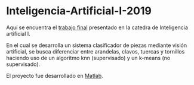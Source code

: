 # Inteligencia-Artificial-I-2019

Aquí se encuentra el [trabajo final]( https://github.com/agusc4/Inteligencia-Artificial-I-2019/blob/main/Informe_final.pdf) presentado en la catedra de Inteligencia artificial I. 

En el cual se desarrolla un sistema clasificador de piezas mediante visión artificial, se busca diferenciar entre arandelas, clavos, tuercas y tornillos haciendo uso de un algoritmo knn (supervisado) y un k-means (no supervisado).

El proyecto fue desarrollado en [Matlab]( https://github.com/agusc4/Inteligencia-Artificial-I-2019/tree/main/Codigo).
